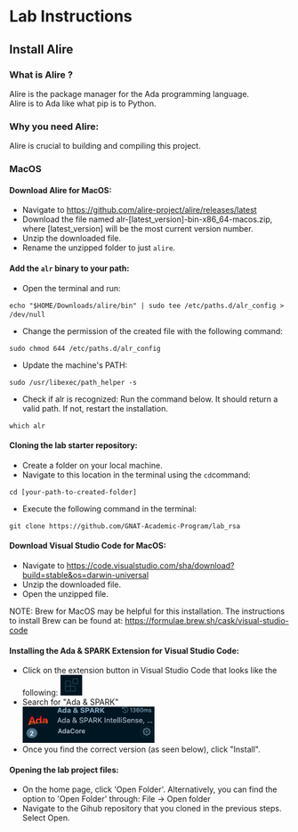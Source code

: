 # Lab Instructions

## Install Alire 
### What is Alire ? 
Alire is the package manager for the Ada programming language.    
Alire is to Ada like what pip is to Python.

### Why you need Alire:
Alire is crucial to building and compiling this project.

### MacOS
#### Download Alire for MacOS:    
- Navigate to https://github.com/alire-project/alire/releases/latest
- Download the file named alr-[latest_version]-bin-x86_64-macos.zip, where [latest_version] will be the most current version number.
- Unzip the downloaded file. 
- Rename the unzipped folder to just `alire`.

#### Add the `alr` binary to your path:
- Open the terminal and run:
```console
echo "$HOME/Downloads/alire/bin" | sudo tee /etc/paths.d/alr_config > /dev/null
```
- Change the permission of the created file with the following command:
```console
sudo chmod 644 /etc/paths.d/alr_config
```
- Update the machine's PATH:    
```console
sudo /usr/libexec/path_helper -s
```
- Check if alr is recognized: Run the command below. It should return a valid path. If not, restart the installation.
```command
which alr
```

#### Cloning the lab starter repository:
- Create a folder on your local machine.
- Navigate to this location in the terminal using the `cd`command:
```console
cd [your-path-to-created-folder]
```
- Execute the following command in the terminal:
```console
git clone https://github.com/GNAT-Academic-Program/lab_rsa
```

#### Download Visual Studio Code for MacOS:   
- Navigate to https://code.visualstudio.com/sha/download?build=stable&os=darwin-universal
- Unzip the downloaded file. 
- Open the unzipped file.

NOTE: Brew for MacOS may be helpful for this installation. The instructions to install Brew can be found at: https://formulae.brew.sh/cask/visual-studio-code 

#### Installing the Ada & SPARK Extension for Visual Studio Code:    
- Click on the extension button in Visual Studio Code that looks like the following:
![extension_logo](images/extension.png)
- Search for "Ada & SPARK"<br>
![extension_logo](images/ada_Extension.png)
- Once you find the correct version (as seen below), click "Install".

#### Opening the lab project files:    
- On the home page, click 'Open Folder'. Alternatively, you can find the option to 'Open Folder' through: File -> Open folder
- Navigate to the Gihub repository that you cloned in the previous steps. Select Open.


